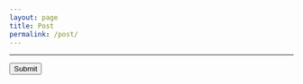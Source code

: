 ```yaml
---
layout: page
title: Post
permalink: /post/
---
```


---

<div id="editor"></div>
<input type="submit" onclick="onSubmit(event)">

<link rel="stylesheet" href="{{ site.baseurl | prepend: site.url }}/assets/toastui/toastui-editor.min.css">
<script src="{{ site.baseurl | prepend: site.url }}//assets/toastui/toastui-editor-all.min.js"></script>

<script>
    
    const editorDiv = document.querySelector("#editor");

    const Editor = toastui.Editor;

    const editor = new Editor({
        el: editorDiv,
        height:"600px",
        initialEditType: "markdown",
        previewStyle: "vertical"
    });
        
    const toBase64 = file => new Promise((resolve, reject) => {
        const reader = new FileReader();
        reader.readAsDataURL(file);
        reader.onload = () => {
            resolve(reader.result);
            console.log(reader);
            localStorage.setItem("file", reader.result);    
        }
        reader.onerror = error => reject(error);
    });

    const onSubmit = async (event) => {
        event.preventDefault();

        const markdown = editor.getMarkdown();
        
        console.log("{{ site.token }}");

        const blob = new Blob([markdown], { type : "text/plain;charset=utf-8" });
        
        await toBase64(blob);
        const dataURI = localStorage.getItem("file");
        const content = dataURI.split(',')[1];

        console.log(content);

        const parameters = {
            message: "test",
            content: content,
        }
        await fetch("https://api.github.com/repos/tkddbs2468/blog/contents/_posts/" + "2021-09-13-test!!.markdown", {
            method: "PUT",
            headers: {
                "Accept" : "application/vnd.github.v3+json",
                "Authorization" : "token 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"
            },
            body: JSON.stringify(parameters)
        })
        .then(response => response.json())
        .then(data => {
            console.log(data);
        })
        .catch(error => console.log(error));

        // fetch("https://api.github.com/users/tkddbs2468", {
        //     method: "GET",
        //     headers: {
        //         "Accept" : "application/vnd.github.v3+json",
        //         //"Access-Control-Allow-Origin" : "*",
        //         //"Access-Control-Allow-Headers" : "X-Requested-With",
        //         "Authorization" : "token {{ site.token }}"
        //     }
        // })
        // .then(response => response.json())
        // .then(data => {
        //     console.log(data);
        // })
        // .catch(error => console.log(error));

        fetch("https://api.github.com/repos/tkddbs2468/blog/contents/_posts", {
            method: "GET",
            headers: {
                "Accept" : "application/vnd.github.v3+json",
                "Authorization" : "token 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 "
            },
        })
        .then(response => response.json())
        .then(data => {
            console.log(data);
        })
        .catch(error => console.log(error));
    }

</script>


<!--
This is the base Jekyll theme. You can find out more info about customizing your Jekyll theme, as well as basic Jekyll usage documentation at [jekyllrb.com](https://jekyllrb.com/)

You can find the source code for Minima at GitHub:
[jekyll][jekyll-organization] /
[minima](https://github.com/jekyll/minima)

You can find the source code for Jekyll at GitHub:
[jekyll][jekyll-organization] /
[jekyll](https://github.com/jekyll/jekyll)


[jekyll-organization]: https://github.com/jekyll
-->